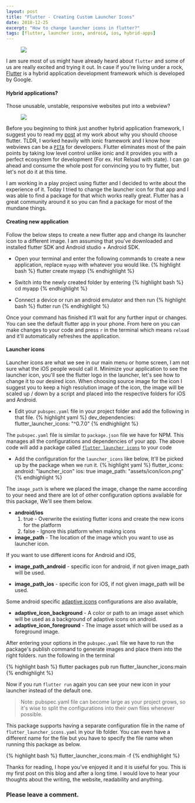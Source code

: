 ```yaml
---
layout: post
title: "Flutter - Creating Custom Launcher Icons"
date: 2018-12-25
excerpt: "How to change launcher icons in flutter?"
tags: [flutter, launcher icon, android, ios, hybrid-apps]
---
```

<figure>
	<img src="https://upload.wikimedia.org/wikipedia/commons/1/17/Google-flutter-logo.png">
</figure>

I am sure most of us might have already heard about `flutter` and some of us are really excited and trying it out. In case if you're living under a rock, <a target="_blank" href="https://flutter.io">Flutter</a> is a hybrid application development framework which is developed by Google.

#### Hybrid applications?

Those unusable, unstable, responsive websites put into a webview?
<figure>
<a target="_blank" href="https://xkcd.com/1174/">
    <img src="https://imgs.xkcd.com/comics/app.png"/>
</a>
</figure>


Before you beginning to think just another hybrid application framework, I suggest you to read my <a target="_blank" href="https://www.agiratech.com/7-reasons-why-google-flutter-should-be-your-next-choice/">post</a> at my work about why you should choose flutter. TLDR, I  worked heavily with ionic framework and I know how webviews can be a <a target="_blank" href="https://www.urbandictionary.com/define.php?term=pita">`PITA`</a> for developers. Flutter eliminates most of the pain points by taking low level control unlike ionic and it provides you with a perfect ecosystem for development (For ex. Hot Reload with state). I can go ahead and consume the whole post for convincing you to try flutter, but let's not do it at this time.

I am working in a play project using flutter and I decided to write about the experience of it. Today I tried to change the launcher icon for that app and I was able to find a package for that which works really great. Flutter has a great community around it so you can find a package for most of the mundane things.

#### Creating new application

Follow the below steps to create a new flutter app and change its launcher icon to a different image. I am assuming that you've downloaded and installed flutter SDK and Android studio + Android SDK.

* Open your terminal and enter the following commands to create a new application, replace `myapp` with whatever you would like.
{% highlight bash %}
flutter create myapp
{% endhighlight %}

* Switch into the newly created folder by entering
{% highlight bash %}
cd myapp
{% endhighlight %}

* Connect a device or run an android emulator and then run
{% highlight bash %}
flutter run
{% endhighlight %}

Once your command has finished it'll wait for any further input or changes. You can see the default flutter app in your phone. From here on you can make changes to your code and press `r` in the terminal which means `reload` and it'll automatically refreshes the application.

#### Launcher icons
Launcher icons are what we see in our main menu or home screen, I am not sure what the iOS people would call it. Minimize your application to see the launcher icon, you'll see the flutter logo in the launcher, let's see how to change it to our desired icon. When choosing source image for the icon I suggest you to keep a high resolution image of the icon, the image will be scaled up / down by a script and placed into the respective folders for iOS and Android.

* Edit your `pubspec.yaml` file in your project folder and add the following in that file.
{% highlight yaml %}
dev_dependencies: 
  flutter_launcher_icons: "^0.7.0"
{% endhighlight %}

The `pubspec.yaml` file is similar to `package.json` file we have for NPM. This manages all the configurations and dependencies of your app. The above code will add a package called <a target="_blank" href="https://pub.dartlang.org/packages/flutter_launcher_icons">`flutter launcher icons`<a> to your code

* Add the configuration for the `launcher_icons` like below, It'll be picked up by the package when we run it.
{% highlight yaml %}
flutter_icons:
  android: "launcher_icon" 
  ios: true
  image_path: "assets/icon/icon.png"
{% endhighlight %}

The `image_path` is where we placed the image, change the name according to your need and there are lot of other configuration options available for this package, We'll see them below.
- **android/ios** 
    1. true - Overwrite the existing flutter icons and create the new icons for the platform
    2. false - Ignore this platform when making icons
- **image_path** - The location of the image which you want to use as launcher icon.

If you want to use different icons for Android and iOS,
- **image_path_android** - specific icon for android, if not given image_path will be used.

- **image_path_ios** - specific icon for iOS, if not given image_path will be used.

Some android specific <a target="_blank" href="https://developer.android.com/guide/practices/ui_guidelines/icon_design_adaptive">adaptive icons</a> configurations are also available,

- **adaptive_icon_background** - A color or path to an image asset which will be used as a background of adaptive icons on android.
- **adaptive_icon_foreground** - The image asset which will be used as a foreground image.

After entering your options in the `pubspec.yaml` file we have to run the package's publish command to generate images and place them into the right folders. run the following in the terminal

{% highlight bash %}
flutter packages pub run flutter_launcher_icons:main
{% endhighlight %}

Now if you run `flutter run` again you can see your new icon in your launcher instead of the default one.

> Note: pubspec.yaml file can become large as your project grows, so it's wise to split the configurations into their own files whenever possible.

This package supports having a separate configuration file in the name of `flutter_launcher_icons.yaml` in your lib folder. You can even have a different name for the file but you have to specify the file name when running this package as below.


{% highlight bash %}
flutter_launcher_icons:main -f <your config file name>
{% endhighlight %}

Thanks for reading, I hope you've enjoyed it and it is useful for you. This is my first post on this blog and after a long time. I would love to hear your thoughts about the writing, the website, readability and anything.

### Please leave a comment.